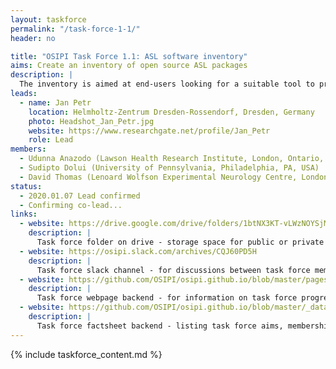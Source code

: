 ```yaml
---
layout: taskforce
permalink: "/task-force-1-1/"
header: no

title: "OSIPI Task Force 1.1: ASL software inventory"
aims: Create an inventory of open source ASL packages
description: |
  The inventory is aimed at end-users looking for a suitable tool to process their ASL images. The inventory will list available open-source tools, providing information that will help users to select a suitable tool, such as scope of application, methodology, level of validation, licence policy, transparency, user-friendliness, and reviews by other users. 
leads:
  - name: Jan Petr
    location: Helmholtz-Zentrum Dresden-Rossendorf, Dresden, Germany
    photo: Headshot_Jan_Petr.jpg
    website: https://www.researchgate.net/profile/Jan_Petr
    role: Lead
members:
  - Udunna Anazodo (Lawson Health Research Institute, London, Ontario, CA)
  - Sudipto Dolui (University of Pennsylvania, Philadelphia, PA, USA)
  - David Thomas (Lenoard Wolfson Experimental Neurology Centre, London, UK)
status:
  - 2020.01.07 Lead confirmed
  - Confirming co-lead...
links:
  - website: https://drive.google.com/drive/folders/1btNX3KT-vLWzNOYSjMHXOqrqqz1f4mV6
    description: |
      Task force folder on drive - storage space for public or private documents developed by the task force.
  - website: https://osipi.slack.com/archives/CQJ60PD5H
    description: |
      Task force slack channel - for discussions between task force members.
  - website: https://github.com/OSIPI/osipi.github.io/blob/master/pages/pages-root-folder/task-force-1-1.md
    description: |
      Task force webpage backend - for information on task force progress and links to public resources.
  - website: https://github.com/OSIPI/osipi.github.io/blob/master/_data/tf/tf_1_1.yml
    description: |
      Task force factsheet backend - listing task force aims, membership, status, etc.
---
```


{% include taskforce_content.md %}
